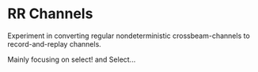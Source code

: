# RR Channels
Experiment in converting regular nondeterministic crossbeam-channels to record-and-replay
channels.

Mainly focusing on select! and Select...

